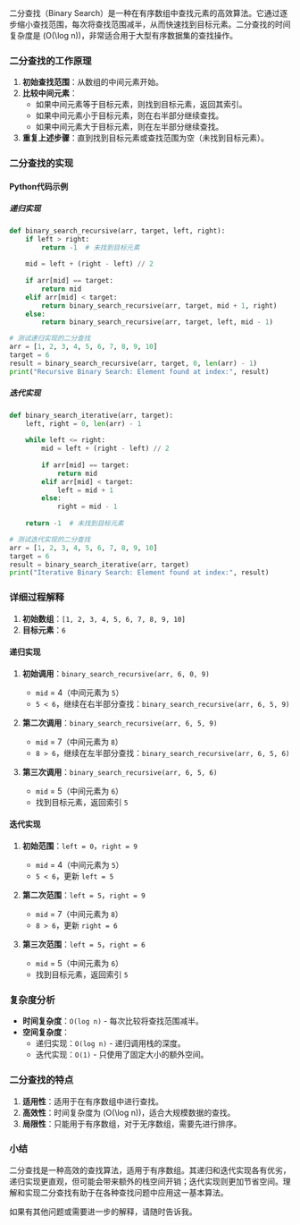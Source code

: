 二分查找（Binary Search）是一种在有序数组中查找元素的高效算法。它通过逐步缩小查找范围，每次将查找范围减半，从而快速找到目标元素。二分查找的时间复杂度是 \(O(\log n)\)，非常适合用于大型有序数据集的查找操作。

### 二分查找的工作原理

1. **初始查找范围**：从数组的中间元素开始。
2. **比较中间元素**：
   - 如果中间元素等于目标元素，则找到目标元素，返回其索引。
   - 如果中间元素小于目标元素，则在右半部分继续查找。
   - 如果中间元素大于目标元素，则在左半部分继续查找。
3. **重复上述步骤**：直到找到目标元素或查找范围为空（未找到目标元素）。

### 二分查找的实现

#### Python代码示例

##### 递归实现

```python
def binary_search_recursive(arr, target, left, right):
    if left > right:
        return -1  # 未找到目标元素
    
    mid = left + (right - left) // 2
    
    if arr[mid] == target:
        return mid
    elif arr[mid] < target:
        return binary_search_recursive(arr, target, mid + 1, right)
    else:
        return binary_search_recursive(arr, target, left, mid - 1)

# 测试递归实现的二分查找
arr = [1, 2, 3, 4, 5, 6, 7, 8, 9, 10]
target = 6
result = binary_search_recursive(arr, target, 0, len(arr) - 1)
print("Recursive Binary Search: Element found at index:", result)
```

##### 迭代实现

```python
def binary_search_iterative(arr, target):
    left, right = 0, len(arr) - 1
    
    while left <= right:
        mid = left + (right - left) // 2
        
        if arr[mid] == target:
            return mid
        elif arr[mid] < target:
            left = mid + 1
        else:
            right = mid - 1
    
    return -1  # 未找到目标元素

# 测试迭代实现的二分查找
arr = [1, 2, 3, 4, 5, 6, 7, 8, 9, 10]
target = 6
result = binary_search_iterative(arr, target)
print("Iterative Binary Search: Element found at index:", result)
```

### 详细过程解释

1. **初始数组**：`[1, 2, 3, 4, 5, 6, 7, 8, 9, 10]`
2. **目标元素**：`6`

#### 递归实现

1. **初始调用**：`binary_search_recursive(arr, 6, 0, 9)`
   - `mid` = 4（中间元素为 `5`）
   - `5 < 6`，继续在右半部分查找：`binary_search_recursive(arr, 6, 5, 9)`

2. **第二次调用**：`binary_search_recursive(arr, 6, 5, 9)`
   - `mid` = 7（中间元素为 `8`）
   - `8 > 6`，继续在左半部分查找：`binary_search_recursive(arr, 6, 5, 6)`

3. **第三次调用**：`binary_search_recursive(arr, 6, 5, 6)`
   - `mid` = 5（中间元素为 `6`）
   - 找到目标元素，返回索引 `5`

#### 迭代实现

1. **初始范围**：`left = 0`，`right = 9`
   - `mid` = 4（中间元素为 `5`）
   - `5 < 6`，更新 `left = 5`

2. **第二次范围**：`left = 5`，`right = 9`
   - `mid` = 7（中间元素为 `8`）
   - `8 > 6`，更新 `right = 6`

3. **第三次范围**：`left = 5`，`right = 6`
   - `mid` = 5（中间元素为 `6`）
   - 找到目标元素，返回索引 `5`

### 复杂度分析

- **时间复杂度**：`O(log n)` - 每次比较将查找范围减半。
- **空间复杂度**：
  - 递归实现：`O(log n)` - 递归调用栈的深度。
  - 迭代实现：`O(1)` - 只使用了固定大小的额外空间。

### 二分查找的特点

1. **适用性**：适用于在有序数组中进行查找。
2. **高效性**：时间复杂度为 \(O(\log n)\)，适合大规模数据的查找。
3. **局限性**：只能用于有序数组，对于无序数组，需要先进行排序。

### 小结

二分查找是一种高效的查找算法，适用于有序数组。其递归和迭代实现各有优劣，递归实现更直观，但可能会带来额外的栈空间开销；迭代实现则更加节省空间。理解和实现二分查找有助于在各种查找问题中应用这一基本算法。

如果有其他问题或需要进一步的解释，请随时告诉我。
